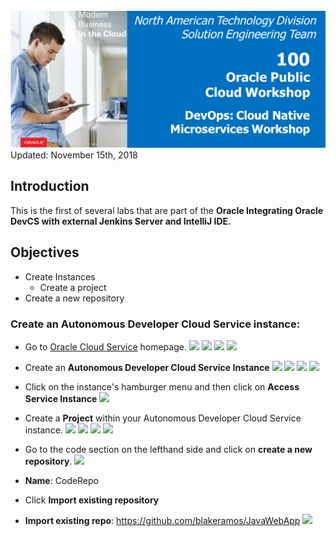 
![](images/100/Picture100-lab.png)  
Updated: November 15th, 2018

## Introduction

This is the first of several labs that are part of the **Oracle Integrating Oracle DevCS with external Jenkins Server and IntelliJ IDE.** 


## Objectives
- Create Instances
    - Create a project
- Create a new repository

### Create an Autonomous Developer Cloud Service instance:
* Go to [Oracle Cloud Service](https://cloud.oracle.com/home) homepage.
![](https://github.com/blakeramos/JenkinsIntegration/tree/master/a1screeenshots/cloud.oracle.png)
![](https://github.com/blakeramos/JenkinsIntegration/tree/master/a1screeenshots/Screen%20Shot%202018-10-29%20at%202.37.06%20PM.png)
![](https://github.com/blakeramos/JenkinsIntegration/tree/master/a1screeenshots/Screen%20Shot%202018-10-29%20at%202.38.55%20PM.png)
![](https://github.com/blakeramos/JenkinsIntegration/tree/master/a1screeenshots/Screen%20Shot%202018-10-29%20at%202.39.12%20PM.png)

* Create an __Autonomous Developer Cloud Service Instance__
![](https://github.com/blakeramos/JenkinsIntegration/tree/master/a1screeenshots/Screen%20Shot%202018-10-29%20at%202.39.28%20PM.png)
![](https://github.com/blakeramos/JenkinsIntegration/tree/master/a1screeenshots/Screen%20Shot%202018-10-29%20at%202.47.16%20PM.png)
![](https://github.com/blakeramos/JenkinsIntegration/tree/master/a1screeenshots/Screen%20Shot%202018-10-29%20at%202.49.03%20PM.png)
![](https://github.com/blakeramos/JenkinsIntegration/tree/master/a1screeenshots/Screen%20Shot%202018-10-29%20at%202.49.40%20PM.png)

* Click on the instance's hamburger menu and then click on __Access Service Instance__
![](https://github.com/blakeramos/JenkinsIntegration/tree/master/a1screeenshots/Screen%20Shot%202018-10-29%20at%202.58.09%20PM.png)

* Create a __Project__ within your Autonomous Developer Cloud Service instance.
![](https://github.com/blakeramos/JenkinsIntegration/tree/master/a1screeenshots/Screen%20Shot%202018-10-29%20at%202.58.52%20PM.png)
![](https://github.com/blakeramos/JenkinsIntegration/tree/master/a1screeenshots/Screen%20Shot%202018-10-29%20at%203.00.08%20PM.png)
![](https://github.com/blakeramos/JenkinsIntegration/tree/master/a1screeenshots/Screen%20Shot%202018-10-29%20at%203.00.20%20PM.png)
![](https://github.com/blakeramos/JenkinsIntegration/tree/master/a1screeenshots/Screen%20Shot%202018-10-29%20at%203.00.34%20PM.png)

* Go to the code section on the lefthand side and click on __create a new repository__.
![](https://github.com/blakeramos/JenkinsIntegration/tree/master/a1screeenshots/Screen%20Shot%202018-10-29%20at%203.26.38%20PM.png)

* __Name__: CodeRepo
* Click __Import existing repository__
* __Import existing repo__: https://github.com/blakeramos/JavaWebApp
![](https://github.com/blakeramos/JenkinsIntegration/tree/master/a1screeenshots/Screen%20Shot%202018-10-29%20at%203.34.58%20PM.png)




